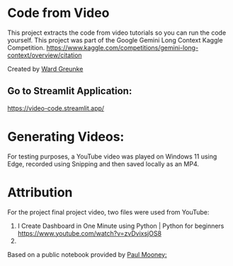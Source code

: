 # Code from Video 
This project extracts the code from video tutorials so you can run the code yourself.  This project was part of the Google Gemini Long Context Kaggle Competition.  https://www.kaggle.com/competitions/gemini-long-context/overview/citation 

Created by [Ward Greunke](https://www.linkedin.com/in/wgreunke/)

## Go to Streamlit Application:
https://video-code.streamlit.app/


# Generating Videos:
For testing purposes, a YouTube video was played on Windows 11 using Edge, recorded using Snipping and then saved locally as an MP4.

# Attribution
For the project final project video, two files were used from YouTube:
1.  I Create Dashboard in One Minute using Python | Python for beginners https://www.youtube.com/watch?v=zvDvixsjOS8
2. 


Based on a public notebook provided by [Paul Mooney:](https://www.kaggle.com/code/paultimothymooney/how-to-upload-large-files-to-gemini-1-5)
